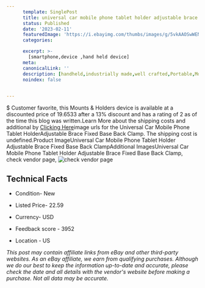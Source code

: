 ```yaml
---
      template: SinglePost
      title: universal car mobile phone tablet holder adjustable brace fixed base back clamp
      status: Published
      date: '2023-02-11'
      featuredImage: 'https://i.ebayimg.com/thumbs/images/g/5vkAAOSwWENgNF9S/s-l225.jpg'
      categories: 

      excerpt: >-
        [smartphone,device ,hand held device]
      meta:
      canonicalLink: ''
      description: [handheld,industrially made,well crafted,Portable,Mobile,Compact,Convenient,Lightweight,Maneuverable,Man-portable,Miniature,Carriable,Hand-held,Light,Holdable,Transportable,Mobile device,Pocket-sized,On-the-go,Wireless,Cordless,Compact size,Convenient size, smartphone,device ,hand held device]
      noindex: false

        
---
```

$
    Customer favorite, this Mounts & Holders device is available at a discounted price of 19.6533 after a 13% discount and has a rating of 2 as of the time this blog was written.Learn More about the shipping costs and additional by [Clicking Here](https://www.ebay.com/itm/164773848737?hash=item265d4966a1%3Ag%3A5vkAAOSwWENgNF9S&mkevt=1&mkcid=1&mkrid=711-53200-19255-0&campid=%253CePNCampaignId%253E&customid=%253CreferenceId%253E&toolid=10049)image urls for the Universal Car Mobile Phone Tablet Holder​ Adjustable Brace Fixed Base Back Clamp. The shipping cost is undefined.Product ImageUniversal Car Mobile Phone Tablet Holder​ Adjustable Brace Fixed Base Back ClampAdditional ImagesUniversal Car Mobile Phone Tablet Holder​ Adjustable Brace Fixed Base Back Clamp, check vendor page, ![check vendor page](https://origin-galleryplus.ebayimg.com/ws/web/164773848737_2_0_1/225x225.jpg,https://origin-galleryplus.ebayimg.com/ws/web/164773848737_3_0_1/225x225.jpg,https://origin-galleryplus.ebayimg.com/ws/web/164773848737_4_0_1/225x225.jpg,https://origin-galleryplus.ebayimg.com/ws/web/164773848737_5_0_1/225x225.jpg,https://origin-galleryplus.ebayimg.com/ws/web/164773848737_6_0_1/225x225.jpg,https://origin-galleryplus.ebayimg.com/ws/web/164773848737_7_0_1/225x225.jpg,https://origin-galleryplus.ebayimg.com/ws/web/164773848737_8_0_1/225x225.jpg,https://origin-galleryplus.ebayimg.com/ws/web/164773848737_9_0_1/225x225.jpg,https://origin-galleryplus.ebayimg.com/ws/web/164773848737_10_0_1/225x225.jpg)
    
    

 ## Technical Facts 



     
      

 - Condition- New 


      

 - Listed Price- 22.59 


      

 - Currency- USD 


      

 - Feedback score - 3952 


      

 - Location - US 


      
      

 *_This post may contain affiliate links from eBay and other third-party websites. As an eBay affiliate, we earn from qualifying purchases. Although we do our best to keep the information up-to-date and accurate, please check the date and all details with the vendor's website before making a purchase. Not all data may be accurate._*



    
    
    
    
    